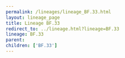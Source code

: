 ```yaml
---
permalink: /lineages/lineage_BF.33.html
layout: lineage_page
title: Lineage BF.33
redirect_to: ../lineage.html?lineage=BF.33
lineage: BF.33
parent: 
children: ['BF.33']
---
```

